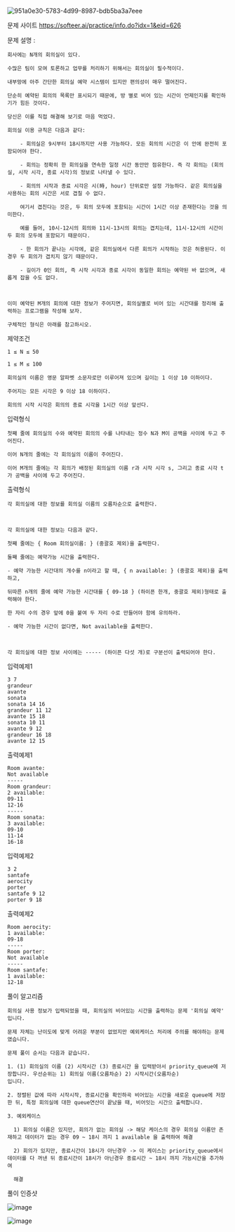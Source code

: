 ![951a0e30-5783-4d99-8987-bdb5ba3a7eee](https://user-images.githubusercontent.com/57944215/212537475-dd981395-8209-45ee-b6cd-ed5033172285.jpg)

문제 사이트 https://softeer.ai/practice/info.do?idx=1&eid=626

문제 설명 :

    회사에는 N개의 회의실이 있다.
    
    수많은 팀이 모여 토론하고 업무를 처리하기 위해서는 회의실이 필수적이다.

    내부망에 아주 간단한 회의실 예약 시스템이 있지만 편의성이 매우 떨어진다.
    
    단순히 예약된 회의의 목록만 표시되기 때문에, 방 별로 비어 있는 시간이 언제인지를 확인하기가 힘든 것이다.
    
    당신은 이를 직접 해결해 보기로 마음 먹었다.

    회의실 이용 규칙은 다음과 같다:

        - 회의실은 9시부터 18시까지만 사용 가능하다. 모든 회의의 시간은 이 안에 완전히 포함되어야 한다.

        - 회의는 정확히 한 회의실을 연속한 일정 시간 동안만 점유한다. 즉 각 회의는 (회의실, 시작 시각, 종료 시각)의 정보로 나타낼 수 있다.

        - 회의의 시작과 종료 시각은 시(時, hour) 단위로만 설정 가능하다. 같은 회의실을 사용하는 회의 시간은 서로 겹칠 수 없다. 
        
        여기서 겹친다는 것은, 두 회의 모두에 포함되는 시간이 1시간 이상 존재한다는 것을 의미한다. 
        
        예를 들어, 10시-12시의 회의와 11시-13시의 회의는 겹치는데, 11시-12시의 시간이 두 회의 모두에 포함되기 때문이다.

        - 한 회의가 끝나는 시각에, 같은 회의실에서 다른 회의가 시작하는 것은 허용된다. 이 경우 두 회의가 겹치지 않기 때문이다.

        - 길이가 0인 회의, 즉 시작 시각과 종료 시각이 동일한 회의는 예약된 바 없으며, 새롭게 잡을 수도 없다.



    이미 예약된 M개의 회의에 대한 정보가 주어지면, 회의실별로 비어 있는 시간대를 정리해 출력하는 프로그램을 작성해 보자. 
    
    구체적인 형식은 아래를 참고하시오.

제약조건

    1 ≤ N ≤ 50

    1 ≤ M ≤ 100

    회의실의 이름은 영문 알파벳 소문자로만 이루어져 있으며 길이는 1 이상 10 이하이다.

    주어지는 모든 시각은 9 이상 18 이하이다.

    회의의 시작 시각은 회의의 종료 시각을 1시간 이상 앞선다.

입력형식

    첫째 줄에 회의실의 수와 예약된 회의의 수를 나타내는 정수 N과 M이 공백을 사이에 두고 주어진다.

    이어 N개의 줄에는 각 회의실의 이름이 주어진다.

    이어 M개의 줄에는 각 회의가 배정된 회의실의 이름 r과 시작 시각 s, 그리고 종료 시각 t가 공백을 사이에 두고 주어진다.

출력형식

    각 회의실에 대한 정보를 회의실 이름의 오름차순으로 출력한다.



    각 회의실에 대한 정보는 다음과 같다.

    첫째 줄에는 { Room 회의실이름: } (중괄호 제외)을 출력한다.

    둘째 줄에는 예약가능 시간을 출력한다.

    - 예약 가능한 시간대의 개수를 n이라고 할 때, { n available: } (중괄호 제외)을 출력하고, 
    
    뒤따른 n개의 줄에 예약 가능한 시간대를 { 09-18 } (하이픈 한개, 중괄호 제외)형태로 출력해야 한다.
    
    한 자리 수의 경우 앞에 0을 붙여 두 자리 수로 만들어야 함에 유의하라.

    - 예약 가능한 시간이 없다면, Not available을 출력한다.



    각 회의실에 대한 정보 사이에는 ----- (하이픈 다섯 개)로 구분선이 출력되어야 한다.

입력예제1

    3 7
    grandeur
    avante
    sonata
    sonata 14 16
    grandeur 11 12
    avante 15 18
    sonata 10 11
    avante 9 12
    grandeur 16 18
    avante 12 15

출력예제1

    Room avante:
    Not available
    -----
    Room grandeur:
    2 available:
    09-11
    12-16
    -----
    Room sonata:
    3 available:
    09-10
    11-14
    16-18

입력예제2

    3 2
    santafe
    aerocity
    porter
    santafe 9 12
    porter 9 18

출력예제2

    Room aerocity:
    1 available:
    09-18
    -----
    Room porter:
    Not available
    -----
    Room santafe:
    1 available:
    12-18
    
풀이 알고리즘 

    회의실 사용 정보가 입력되었을 때, 회의실의 비어있는 시간을 출력하는 문제 '회의실 예약' 입니다.
    
    문제 자체는 난이도에 맞게 어려운 부분이 없었지만 예외케이스 처리에 주의를 해야하는 문제였습니다.
    
    문제 풀이 순서는 다음과 같습니다.
    
    1. (1) 회의실의 이름 (2) 시작시간 (3) 종료시간 을 입력받아서 priority_queue에 저장합니다. 우선순위는 1) 회의실 이름(오름차순) 2) 시작시간(오름차순)
    입니다.
    
    2. 정렬된 값에 따라 시작시작, 종료시간을 확인하곡 비어있는 시간을 새로운 queue에 저장한 뒤, 특정 회의실에 대한 queue연산이 끝났을 때, 비어잇는 시간으 출력합니다.
    
    3. 예외케이스
    
      1) 회의실 이름은 있지만, 회의가 없는 회의실 -> 해당 케이스의 경우 회의실 이름만 존재하고 데이터가 없는 경우 09 ~ 18시 까지 1 available 을 출력하여 해결
      
      2) 회의가 있지만, 종료시간이 18시가 아닌경우 -> 이 케이스는 priority_queue에서 데이터를 다 꺼낸 뒤 종료시간이 18시가 아닌경우 종료시간 ~ 18시 까지 가능시간을 추가하여
      
      해결
 
풀이 인증샷 

![image](https://user-images.githubusercontent.com/57944215/212537776-20a19552-f61f-47db-b165-b7e4963ba190.png)

![image](https://user-images.githubusercontent.com/57944215/212537790-ddd04d9b-0f94-4030-a52b-59b6764b139f.png)
